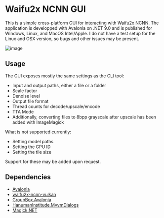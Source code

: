 # Waifu2x NCNN GUI

This is a simple cross-platform GUI for interacting with [Waifu2x NCNN](https://github.com/nihui/waifu2x-ncnn-vulkan).
The application is developped with Avalonia on .NET 9.0 and is published for Windows, Linux, and MacOS Intel/Apple.
I do not have a test setup for the Linux and OSX version, so bugs and other issues may be present.

![image](https://github.com/user-attachments/assets/047b68fe-7e2c-4468-8095-5ffd1a04425d)

## Usage
The GUI exposes mostly the same settings as the CLI tool:
- Input and output paths, either a file or a folder
- Scale factor
- Denoise level
- Output file format
- Thread counts for decode/upscale/encode
- TTA Mode
- Additionally, converting files to 8bpp grayscale after upscale has been added with ImageMagick

What is not supported currently:
- Setting model paths
- Setting the GPU ID
- Setting the tile size

Support for these may be added upon request.

## Dependencies
- [Avalonia](https://github.com/AvaloniaUI/Avalonia?tab=MIT-1-ov-file)
- [waifu2x-ncnn-vulkan](https://github.com/nihui/waifu2x-ncnn-vulkan)
- [GroupBox.Avalonia](https://github.com/BinToss/GroupBox.Avalonia)
- [HanumanInstitude.MvvmDialogs](https://github.com/mysteryx93/HanumanInstitute.MvvmDialogs)
- [Magick.NET](https://github.com/dlemstra/Magick.NET?tab=Apache-2.0-1-ov-file)
